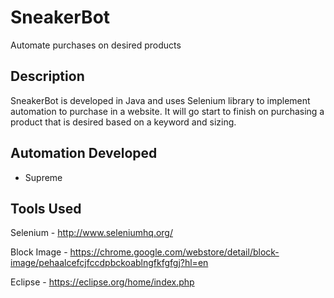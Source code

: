 # SneakerBot
Automate purchases on desired products

## Description
SneakerBot is developed in Java and uses Selenium library to implement automation to purchase in a website. It will go start to finish on purchasing a product that is desired based on a keyword and sizing.

## Automation Developed
- Supreme

## Tools Used
Selenium - http://www.seleniumhq.org/

Block Image - https://chrome.google.com/webstore/detail/block-image/pehaalcefcjfccdpbckoablngfkfgfgj?hl=en

Eclipse - https://eclipse.org/home/index.php

